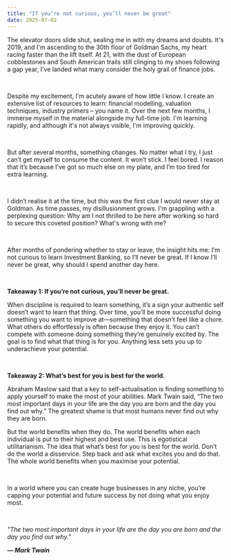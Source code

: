 ```yaml
---
title: "If you’re not curious, you’ll never be great"
date: 2025-07-02
---
```


<p id="">The elevator doors slide shut, sealing me in with my dreams and doubts. It's 2019, and I'm ascending to the 30th floor of Goldman Sachs, my heart racing faster than the lift itself. At 21, with the dust of European cobblestones and South American trails still clinging to my shoes following a gap year, I've landed what many consider the holy grail of finance jobs.</p><p>‍</p><p id="">Despite my excitement, I'm acutely aware of how little I know. I create an extensive list of resources to learn: financial modelling, valuation techniques, industry primers – you name it. Over the next few months, I immerse myself in the material alongside my full-time job. I'm learning rapidly, and although it's not always visible, I'm improving quickly.</p><p>‍</p><p id="">But after several months, something changes. No matter what I try, I just can’t get myself to consume the content. It won’t stick. I feel bored. I reason that it’s because I’ve got so much else on my plate, and I’m too tired for extra learning.</p><p>‍</p><p id="">I didn’t realise it at the time, but this was the first clue I would never stay at Goldman. As time passes, my disillusionment grows. I'm grappling with a perplexing question: Why am I not thrilled to be here after working so hard to secure this coveted position? What's wrong with me?</p><p>‍</p><p id="">After months of pondering whether to stay or leave, the insight hits me: I’m not curious to learn Investment Banking, so I’ll never be great. If I know I’ll never be great, why should I spend another day here.</p><p>‍</p><p id=""><strong>Takeaway 1: If you’re not curious, you’ll never be great.</strong></p><p id="">When discipline is required to learn something, it’s a sign your authentic self doesn’t want to learn that thing. Over time, you’ll be more successful doing something you want to improve at—something that doesn’t feel like a chore. What others do effortlessly is often because they enjoy it. You can’t compete with someone doing something they’re genuinely excited by. The goal is to find what that thing is for you. Anything less sets you up to underachieve your potential.</p><p>‍</p><p id=""><strong>Takeaway 2: What’s best for you is best for the world.</strong></p><p id="">Abraham Maslow said that a key to self-actualisation is finding something to apply yourself to make the most of your abilities. Mark Twain said, “The two most important days in your life are the day you are born and the day you find out why.” The greatest shame is that most humans never find out why they are born. </p><p id="">But the world benefits when they do. The world benefits when each individual is put to their highest and best use. This is egotistical utilitarianism. The idea that what’s best for you is best for the world. Don’t do the world a disservice. Step back and ask what excites you and do that. The whole world benefits when you maximise your potential.</p><p>‍</p><p id="">In a world where you can create huge businesses in any niche, you’re capping your potential and future success by not doing what you enjoy most.</p><p>‍</p><p><em>"The two most important days in your life are the day you are born and the day you find out why." </em></p><p><strong><em>— Mark Twain</em></strong></p>